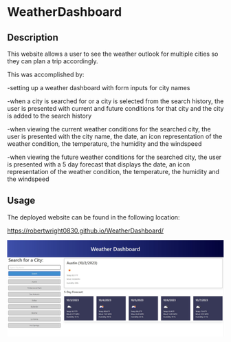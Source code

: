 # WeatherDashboard

## Description

This website allows a user to see the weather outlook for multiple cities so they can plan a trip accordingly.

This was accomplished by:

-setting up a weather dashboard with form inputs for city names

-when a city is searched for or a city is selected from the search history, the user is presented with current and future conditions for that city and the city is added to the search history

-when viewing the current weather conditions for the searched city, the user is presented with the city name, the date, an icon representation of the weather condition, the temperature, the humidity and the windspeed

-when viewing the future weather conditions for the searched city, the user is presented with a 5 day forecast that displays the date, an icon representation of the weather condition, the temperature, the humidity and the windspeed


## Usage

The deployed website can be found in the following location:

https://robertwright0830.github.io/WeatherDashboard/


![Home Page](assets/images/WeatherDashboardScreenshot.jpg)



